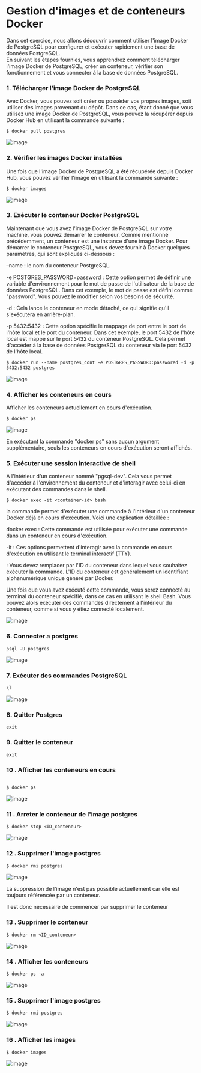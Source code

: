 # Gestion d'images et de conteneurs Docker

Dans cet exercice, nous allons découvrir comment utiliser l'image Docker de PostgreSQL pour configurer et exécuter rapidement une base de données PostgreSQL.  
En suivant les étapes fournies, vous apprendrez comment télécharger l'image Docker de PostgreSQL, créer un conteneur, vérifier son fonctionnement et vous connecter à la base de données PostgreSQL. 

### 1. Télécharger l'image Docker de PostgreSQL

Avec Docker, vous pouvez soit créer ou posséder vos propres images, soit utiliser des images provenant du dépôt. Dans ce cas, étant donné que vous utilisez une image Docker de PostgreSQL, vous pouvez la récupérer depuis Docker Hub en utilisant la commande suivante :

```
$ docker pull postgres
```

![image](https://github.com/asmaa-kplr/Docker/assets/123757632/9a5cd7b8-20dc-4426-ad56-b966a4886b65)

### 2. Vérifier les images Docker installées

Une fois que l'image Docker de PostgreSQL a été récupérée depuis Docker Hub, vous pouvez vérifier l'image en utilisant la commande suivante :

```
$ docker images
```
![image](https://github.com/asmaa-kplr/Docker/assets/123757632/b793f054-03a3-44e0-b02a-a07825601104)

### 3. Exécuter le conteneur Docker PostgreSQL

Maintenant que vous avez l'image Docker de PostgreSQL sur votre machine, vous pouvez démarrer le conteneur. Comme mentionné précédemment, un conteneur est une instance d'une image Docker. Pour démarrer le conteneur PostgreSQL, vous devez fournir à Docker quelques paramètres, qui sont expliqués ci-dessous :

–name : le nom du conteneur PostgreSQL.

-e POSTGRES_PASSWORD=password : Cette option permet de définir une variable d'environnement pour le mot de passe de l'utilisateur de la base de données PostgreSQL. Dans cet exemple, le mot de passe est défini comme "password". Vous pouvez le modifier selon vos besoins de sécurité.

-d    : Cela lance le conteneur en mode détaché, ce qui signifie qu'il s'exécutera en arrière-plan.

-p 5432:5432 : Cette option spécifie le mappage de port entre le port de l'hôte local et le port du conteneur. Dans cet exemple, le port 5432 de l'hôte local est mappé sur le port 5432 du conteneur PostgreSQL. Cela permet d'accéder à la base de données PostgreSQL du conteneur via le port 5432 de l'hôte local.

```
$ docker run --name postgres_cont -e POSTGRES_PASSWORD:passwored -d -p 5432:5432 postgres
```

![image](https://github.com/asmaa-kplr/Docker/assets/123757632/b2b0341f-79a0-47d6-9c11-92a46cf9cc70)

### 4. Afficher les conteneurs en cours 

Afficher les conteneurs actuellement en cours d'exécution.

```
$ docker ps 
```

![image](https://github.com/asmaa-kplr/Docker/assets/123757632/7ff0b033-e931-40ac-942e-974491114401)

En exécutant la commande "docker ps" sans aucun argument supplémentaire, seuls les conteneurs en cours d'exécution seront affichés. 


### 5. Exécuter une session interactive de shell  

A l'intérieur d'un conteneur nommé "pgsql-dev". Cela vous permet d'accéder à l'environnement du conteneur et d'interagir avec celui-ci en exécutant des commandes dans le shell.

```
$ docker exec -it <container-id> bash
```
la commande permet d'exécuter une commande à l'intérieur d'un conteneur Docker déjà en cours d'exécution. Voici une explication détaillée :

docker exec : Cette commande est utilisée pour exécuter une commande dans un conteneur en cours d'exécution.

-it : Ces options permettent d'interagir avec la commande en cours d'exécution en utilisant le terminal interactif (TTY).

<container-id> : Vous devez remplacer <container-id> par l'ID du conteneur dans lequel vous souhaitez exécuter la commande. L'ID du conteneur est généralement un identifiant alphanumérique unique généré par Docker.
  
Une fois que vous avez exécuté cette commande, vous serez connecté au terminal du conteneur spécifié, dans ce cas en utilisant le shell Bash. Vous pouvez alors exécuter des commandes directement à l'intérieur du conteneur, comme si vous y étiez connecté localement.
  
  
![image](https://github.com/asmaa-kplr/Docker/assets/123757632/d1c52439-593f-4e6b-9902-e1bab4f00231)

### 6. Connecter a postgres 

```
psql -U postgres
```
![image](https://github.com/asmaa-kplr/Docker/assets/123757632/6897d657-6867-4bee-a6ca-158fc315b0ce)

### 7. Exécuter des commandes PostgreSQL

```
\l
```

![image](https://github.com/asmaa-kplr/Docker/assets/123757632/7c371b46-d71c-4e4c-bf83-d56f0b1c5fbd)

### 8. Quitter Postgres 

```
exit
```

### 9. Quitter le conteneur

```
exit
```

### 10 . Afficher les conteneurs en cours 

```

$ docker ps
```
![image](https://github.com/asmaa-kplr/Docker/assets/123757632/b5faff1a-fe95-4a0c-8104-d931c981314d)

### 11 . Arreter le conteneur de l'image postgres 
```
$ docker stop <ID_conteneur> 
```
![image](https://github.com/asmaa-kplr/Docker/assets/123757632/3861619e-3d84-4a7a-8760-ff3e31af0ef5)

### 12 . Supprimer l'image postgres

```
$ docker rmi postgres 
```

![image](https://github.com/asmaa-kplr/Docker/assets/123757632/e23343a3-a076-4ca3-85e3-01dd08a74db1)

La suppression de l'image n'est pas possible actuellement car elle est toujours référencée par un conteneur.

Il est donc nécessaire de commencer par supprimer le conteneur

### 13 . Supprimer le conteneur

```
$ docker rm <ID_conteneur>
```

![image](https://github.com/asmaa-kplr/Docker/assets/123757632/a40529c7-9b6e-4f55-be3d-373d5f75c14b)

### 14 . Afficher les conteneurs

```
$ docker ps -a
```
![image](https://github.com/asmaa-kplr/Docker/assets/123757632/2ef8db5b-0733-4dbb-a802-7fce00bedff6)

### 15 . Supprimer l'image postgres 

```
$ docker rmi postgres
```

![image](https://github.com/asmaa-kplr/Docker/assets/123757632/90ca371b-021f-4160-afb3-5d5ab4ac2015)


### 16 . Afficher les images 

```
$ docker images 
```

![image](https://github.com/asmaa-kplr/Docker/assets/123757632/b8134a11-d9b8-4864-8cde-12f832a220df)
